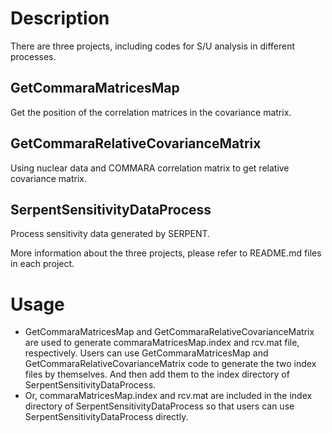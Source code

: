 # Description 
There are three projects, including codes for S/U analysis in different processes.  
## GetCommaraMatricesMap
Get the position of the correlation matrices in the covariance matrix.  
## GetCommaraRelativeCovarianceMatrix
Using nuclear data and COMMARA correlation matrix to get relative covariance matrix.
## SerpentSensitivityDataProcess
Process sensitivity data generated by SERPENT.  
  
More information about the three projects, please refer to README.md files in each project.

# Usage
- GetCommaraMatricesMap and GetCommaraRelativeCovarianceMatrix are used to generate commaraMatricesMap.index and rcv.mat file, respectively.
Users can use GetCommaraMatricesMap and GetCommaraRelativeCovarianceMatrix code to generate the two index files by themselves. And then
add them to the index directory of SerpentSensitivityDataProcess.
- Or, commaraMatricesMap.index and rcv.mat are included in the index directory of SerpentSensitivityDataProcess so that users can use SerpentSensitivityDataProcess
 directly.
